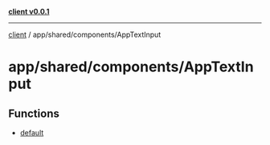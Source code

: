 [**client v0.0.1**](../../../../README.md)

***

[client](../../../../README.md) / app/shared/components/AppTextInput

# app/shared/components/AppTextInput

## Functions

- [default](functions/default.md)
